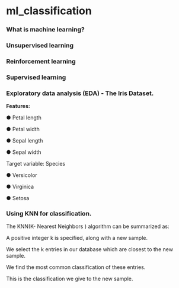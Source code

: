 # ml_classification

### What is machine learning?


### Unsupervised learning

### Reinforcement learning

### Supervised learning

### Exploratory data analysis (EDA) - The Iris Dataset.

**Features:**

● Petal length

● Petal width

● Sepal length

● Sepal width

Target variable: Species

● Versicolor

● Virginica

● Setosa

### **Using KNN for classification.**

The KNN(K- Nearest Neighbors ) algorithm can be summarized as:

A positive integer k is specified, along with a new sample.

We select the k entries in our database which are closest to the new sample.

We find the most common classification of these entries.

This is the classification we give to the new sample.
